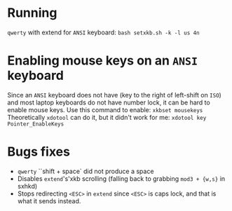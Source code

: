 # Running
`qwerty` with extend for `ANSI` keyboard:
```bash setxkb.sh -k -l us 4n```
# Enabling mouse keys on an `ANSI` keyboard
Since an `ANSI` keyboard does not have <LSGT> (key to the right of left-shift on `ISO`) and most laptop keyboards do not have number lock, it can be hard to enable mouse keys. Use this command to enable:
```xkbset mousekeys```
Theoretically `xdotool` can do it, but it didn't work for me:
```xdotool key Pointer_EnableKeys```
# Bugs fixes
* `qwerty` ``shift + space` did not produce a space
* Disables `extend`'s'xkb scrolling (falling back to grabbing `mod3 + {w,s}` in sxhkd)
* Stops redirecting `<ESC>` in `extend` since `<ESC>` is caps lock, and that is what it sends instead.
